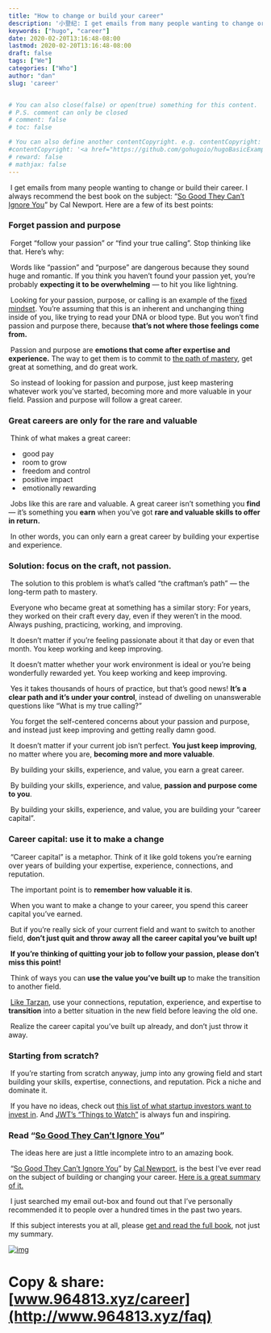 ```yaml
---
title: "How to change or build your career"
description: '小登纪: I get emails from many people wanting to change or build their career.  I always recommend the best book on the subject: “So Good They Can’t Ignore You” by Cal Newport.  Here are a few of its best points:'
keywords: ["hugo", "career"]
date: 2020-02-20T13:16:48-08:00
lastmod: 2020-02-20T13:16:48-08:00
draft: false
tags: ["We"]
categories: ["Who"]
author: "dan"
slug: 'career'


# You can also close(false) or open(true) something for this content.
# P.S. comment can only be closed
# comment: false
# toc: false

# You can also define another contentCopyright. e.g. contentCopyright: "This is another copyright."
#contentCopyright: '<a href="https://github.com/gohugoio/hugoBasicExample" rel="noopener" target="_blank">See origin</a>'
# reward: false
# mathjax: false
---
```

​	I get emails from many people wanting to change or build their career. I always recommend the best book on the subject: “[So Good They Can’t Ignore You](https://sivers.org/book/SoGood)” by Cal Newport. Here are a few of its best points:

### 	Forget passion and purpose

​	Forget “follow your passion” or “find your true calling”. Stop thinking like that. Here’s why:

​	Words like “passion” and “purpose” are dangerous because they sound huge and romantic. If you think you haven’t found your passion yet, you’re probably **expecting it to be overwhelming** — to hit you like lightning.

​	Looking for your passion, purpose, or calling is an example of the [fixed mindset](https://sivers.org/mindset). You’re assuming that this is an inherent and unchanging thing inside of you, like trying to read your DNA or blood type. But you won’t find passion and purpose there, because **that’s not where those feelings come from.**

​	Passion and purpose are **emotions that come after expertise and experience.** The way to get them is to commit to [the path of mastery](https://sivers.org/book/Mastery), get great at something, and do great work.

​	So instead of looking for passion and purpose, just keep mastering  whatever work you’ve started, becoming more and more valuable in your  field. Passion and purpose will follow a great career.

### 	Great careers are only for the rare and valuable

​	Think of what makes a great career:

- ​	good pay
- ​	room to grow
- ​	freedom and control
- ​	positive impact
- ​	emotionally rewarding

​	Jobs like this are rare and valuable. A great career isn’t something you **find** — it’s something you **earn** when you’ve got **rare and valuable skills to offer in return.**

​	In other words, you can only earn a great career by building your expertise and experience.

### 	Solution: focus on the craft, not passion.

​	The solution to this problem is what’s called “the craftman’s path” — the long-term path to mastery.

​	Everyone who became great at something has a similar story: For years, they worked on their craft every day, even if they weren’t in the mood. Always pushing, practicing, working, and improving.

​	It doesn’t matter if you’re feeling passionate about it that day or even that month. You keep working and keep improving.

​	It doesn’t matter whether your work environment is ideal or you’re being wonderfully rewarded yet. You keep working and keep improving.

​	Yes it takes thousands of hours of practice, but that’s good news! **It’s a clear path and it’s under your control**, instead of dwelling on unanswerable questions like “What is my true calling?”

​	You forget the self-centered concerns about your passion and purpose,  and instead just keep improving and getting really damn good.

​	It doesn’t matter if your current job isn’t perfect. **You just keep improving**, no matter where you are, **becoming more and more valuable**.

​	By building your skills, experience, and value, you earn a great career.

​	By building your skills, experience, and value, **passion and purpose come to you**.

​	By building your skills, experience, and value, you are building your “career capital”.

### 	Career capital: use it to make a change

​	“Career capital” is a metaphor. Think of it like gold tokens you’re earning over years of building your expertise, experience, connections, and reputation.

​	The important point is to **remember how valuable it is**.

​	When you want to make a change to your career, you spend this career capital you’ve earned.

​	But if you’re really sick of your current field and want to switch to another field, **don’t just quit and throw away all the career capital you’ve built up!**

​	**If you’re thinking of quitting your job to follow your passion, please don’t miss this point!**

​	Think of ways you can **use the value you’ve built up** to make the transition to another field.

​	[Like Tarzan](https://sivers.org/tarzan), use your connections, reputation, experience, and expertise to **transition** into a better situation in the new field before leaving the old one.

​	Realize the career capital you’ve built up already, and don’t just throw it away.

### 	Starting from scratch?

​	If you’re starting from scratch anyway, jump into any growing field and start building your skills, expertise, connections, and reputation. Pick a niche and dominate it.

​	If you have no ideas, check out [this list of what startup investors want to invest in](https://www.ycombinator.com/rfs/). And [JWT’s “Things to Watch”](https://www.google.com/search?q=jwt+things+to+watch) is always fun and inspiring.

### 	Read “[So Good They Can’t Ignore You](https://sivers.org/book/SoGood)”

​	The ideas here are just a little incomplete intro to an amazing book.

​	“[So Good They Can’t Ignore You](https://sivers.org/book/SoGood)” by [Cal Newport](http://calnewport.com/), is the best I’ve ever read on the subject of building or changing your career. [Here is a great summary of it.](https://commoncog.com/blog/so-good-they-cant-ignore-you/)

​	I just searched my email out-box and found out that I’ve personally  recommended it to people over a hundred times in the past two years.

​	If this subject interests you at all, please [get and read the full book](https://sivers.org/book/SoGood), not just my summary.

[![img](https://sivers.org/images/SoGood.gif)](https://sivers.org/book/SoGood)

# 	Copy & share:        [www.964813.xyz/career](http://www.964813.xyz/faq)